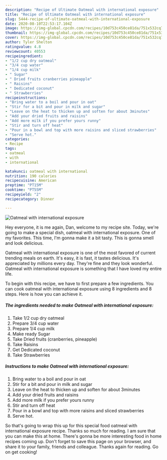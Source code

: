 ```yaml
---
description: "Recipe of Ultimate Oatmeal with international exposure"
title: "Recipe of Ultimate Oatmeal with international exposure"
slug: 5444-recipe-of-ultimate-oatmeal-with-international-exposure
date: 2020-08-10T22:53:17.104Z
image: https://img-global.cpcdn.com/recipes/10d753c450ce81da/751x532cq70/oatmeal-with-international-exposure-recipe-main-photo.jpg
thumbnail: https://img-global.cpcdn.com/recipes/10d753c450ce81da/751x532cq70/oatmeal-with-international-exposure-recipe-main-photo.jpg
cover: https://img-global.cpcdn.com/recipes/10d753c450ce81da/751x532cq70/oatmeal-with-international-exposure-recipe-main-photo.jpg
author: Tyler Shelton
ratingvalue: 4.8
reviewcount: 40553
recipeingredient:
- "1/2 cup dry oatmeal"
- "3/4 cup water"
- "1/4 cup milk"
- " Sugar"
- " Dried fruits cranberries pineapple"
- " Raisins"
- " Dedicated coconut"
- " Strawberries"
recipeinstructions:
- "Bring water to a boil and pour in oat"
- "Stir for a bit and pour in milk and sugar"
- "Leave on the heat to thicken up and soften for about 3minutes"
- "Add your dried fruits and raisins"
- "Add more milk if you prefer yours runny"
- "Stir and turn off heat"
- "Pour in a bowl and top with more raisins and sliced strawberries"
- "Serve hot."
categories:
- Recipe
tags:
- oatmeal
- with
- international

katakunci: oatmeal with international 
nutrition: 190 calories
recipecuisine: American
preptime: "PT15M"
cooktime: "PT55M"
recipeyield: "2"
recipecategory: Dinner

---
```



![Oatmeal with international exposure](https://img-global.cpcdn.com/recipes/10d753c450ce81da/751x532cq70/oatmeal-with-international-exposure-recipe-main-photo.jpg)

Hey everyone, it is me again, Dan, welcome to my recipe site. Today, we're going to make a special dish, oatmeal with international exposure. One of my favorites. This time, I'm gonna make it a bit tasty. This is gonna smell and look delicious.



Oatmeal with international exposure is one of the most favored of current trending meals on earth. It's easy, it is fast, it tastes delicious. It's appreciated by millions every day. They're fine and they look wonderful. Oatmeal with international exposure is something that I have loved my entire life.


To begin with this recipe, we have to first prepare a few ingredients. You can cook oatmeal with international exposure using 8 ingredients and 8 steps. Here is how you can achieve it.

<!--inarticleads1-->

##### The ingredients needed to make Oatmeal with international exposure:

1. Take 1/2 cup dry oatmeal
1. Prepare 3/4 cup water
1. Prepare 1/4 cup milk
1. Make ready  Sugar
1. Take  Dried fruits (cranberries, pineapple)
1. Take  Raisins
1. Get  Dedicated coconut
1. Take  Strawberries




<!--inarticleads2-->

##### Instructions to make Oatmeal with international exposure:

1. Bring water to a boil and pour in oat
1. Stir for a bit and pour in milk and sugar
1. Leave on the heat to thicken up and soften for about 3minutes
1. Add your dried fruits and raisins
1. Add more milk if you prefer yours runny
1. Stir and turn off heat
1. Pour in a bowl and top with more raisins and sliced strawberries
1. Serve hot.




So that's going to wrap this up for this special food oatmeal with international exposure recipe. Thanks so much for reading. I am sure that you can make this at home. There's gonna be more interesting food in home recipes coming up. Don't forget to save this page on your browser, and share it to your family, friends and colleague. Thanks again for reading. Go on get cooking!

